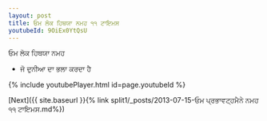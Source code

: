 ```yaml
---
layout: post
title: ਓਮ ਲੋਕ ਹਿਥਯਾ ਨਮਹ ੧੧ ਟਾਇਮਸ
youtubeId: 9OiEx0YtQsU
---
```

 
 
 ਓਮ ਲੋਕ ਹਿਥਯਾ ਨਮਹ  
 
 -  ਜੋ ਦੁਨੀਆ ਦਾ ਭਲਾ ਕਰਦਾ ਹੈ 
 
  
 
  
 
 
 
 
 
 


{% include youtubePlayer.html id=page.youtubeId %}
 
[Next]({{ site.baseurl }}{% link  split1/_posts/2013-07-15-ਓਮ ਪ੍ਰਭਾਵਟ੍ਹਮੈਨੇ ਨਮਹ ੧੧ ਟਾਇਮਸ.md%})
 
